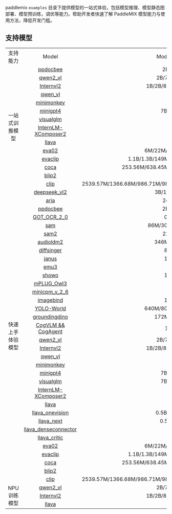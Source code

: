 
paddlemix `examples` 目录下提供模型的一站式体验，包括模型推理、模型静态图部署、模型预训练，调优等能力。帮助开发者快速了解 PaddleMIX 模型能力与使用方法，降低开发门槛。

## 支持模型
<table align="center">
  <tbody>
    <tr align="center" valign="center">
        <td>支持能力 </td>
        <td>Model</td>
        <td>Model Size</td>
        <td>Template</td>
    </tr>
    <tr align="center" valign="center">
        <td rowspan="14"> 一站式训推模型 </td>
        <td> <a href="./ppdocbee"> ppdocbee </a></td>
        <td> 2B/7B</td>
        <td> ppdocbee </td>
    </tr>
    <tr align="center" valign="center">
        <td> <a href="./qwen2_vl/"> qwen2_vl </a></td>
        <td> 2B/7B/72B </td>
        <td> qwen2_vl </td>
    </tr>
    <tr align="center" valign="center">
        <td> <a href="./internvl2/"> Internvl2 </a></td>
        <td> 1B/2B/8B/26B/40B </td>
        <td> internvl2 </td>
    </tr>
    <tr align="center" valign="center">
        <td> <a href="./qwen_vl/"> qwen_vl </a></td>
        <td> 7B </td>
        <td> qwen_vl </td>
    </tr>    
    <tr align="center" valign="center">
        <td> <a href="./minimonkey/">minimonkey </a></td>
        <td> 2B </td>
        <td>minimonkey</td>
    </tr>
    <tr align="center" valign="center">
        <td> <a href="./minigpt4/">minigpt4 </a></td>
        <td> 7B/13B </td>
        <td>minigpt4</td>
    </tr>
    <tr align="center" valign="center">
        <td> <a href="./visualglm/">visualglm </a></td>
        <td> 6B </td>
        <td>visualglm</td>
    </tr>
    <tr align="center" valign="center">
        <td> <a href="./internlm_xcomposer2/">InternLM-XComposer2 </a></td>
        <td> 7B </td>
        <td>internlm_xcomposer2</td>
    </tr>
    <tr align="center" valign="center">
        <td> <a href="./llava/">llava </a></td>
        <td> 7B </td>
        <td>llava</td>
    </tr>
    <tr align="center" valign="center">
        <td> <a href="./eva02/">eva02 </a></td>
        <td> 6M/22M/86M/304M </td>
        <td>eva02</td>
    </tr>
    <tr align="center" valign="center">
        <td> <a href="./evaclip/">evaclip </a></td>
        <td> 1.1B/1.3B/149M/428M/4.7B/5.0B </td>
        <td>evaclip</td>
    </tr>
    <tr align="center" valign="center">
        <td> <a href="./coca/">coca </a></td>
        <td> 253.56M/638.45M/253.56M/638.45M </td>
        <td>coca</td>
    </tr>
    <tr align="center" valign="center">
        <td> <a href="./blip2/">blip2 </a></td>
        <td> 7B </td>
        <td>blip2</td>
    </tr>
    <tr align="center" valign="center">
        <td> <a href="./clip/">clip </a></td>
        <td> 2539.57M/1366.68M/986.71M/986.11M/427.62M/149.62M/151.28M </td>
        <td>clip</td>
    </tr>
    <tr align="center" valign="center">
        <td rowspan="34"> 快速上手体验模型 </td>
        <td> <a href="./deepseek_vl2/"> deepseek_vl2 </a></td>
        <td> 3B/16B/27B	</td>
        <td> deepseek_vl2 </td>
    </tr>
    <tr align="center" valign="center">
        <td> <a href="./aria/">aria </a></td>
        <td>24.9B</td>
        <td>aira</td>
    </tr>
    <tr align="center" valign="center">
        <td> <a href="./ppdocbee"> ppdocbee </a></td>
        <td> 2B/7B</td>
        <td> ppdocbee </td>
    </tr>
    <tr align="center" valign="center">
        <td> <a href="./GOT_OCR_2_0/">GOT_OCR_2_0 </a></td>
        <td> 0.6B </td>
        <td> GOT_OCR_2_0 </td>
    </tr>
    <tr align="center" valign="center">
        <td> <a href="./sam2/">sam </a></td>
        <td> 86M/307M/632M </td>
        <td> sam </td>
    </tr>
    <tr align="center" valign="center">
        <td> <a href="./sam2/">sam2 </a></td>
        <td> 224M </td>
        <td> sam2 </td>
    </tr>
    <tr align="center" valign="center">
        <td> <a href="./audioldm2/">audioldm2 </a></td>
        <td> 346M/712M </td>
        <td> audioldm2 </td>
    </tr>
    <tr align="center" valign="center">
        <td> <a href="./diffsinger/">diffsinger </a></td>
        <td> 80M </td>
        <td> diffsinger </td>
    </tr>
    <tr align="center" valign="center">
        <td> <a href="./janus/">janus </a></td>
        <td> 1.3B </td>
        <td> janus </td>
    </tr>
    <tr align="center" valign="center">
        <td> <a href="./emu3/">emu3 </a></td>
        <td> 8B </td>
        <td> emu3 </td>
    </tr>
    <tr align="center" valign="center">
        <td> <a href="./showo/">showo </a></td>
        <td> 1.3B </td>
        <td> showo </td>
    </tr>
    <tr align="center" valign="center">
        <td> <a href="./mPLUG_Owl3/">mPLUG_Owl3 </a></td>
        <td>7B </td>
        <td>mPLUG_Owl3</td>
    </tr>
    <tr align="center" valign="center">
        <td> <a href="./minicpm_v_2_6/">minicpm_v_2_6 </a></td>
        <td>8B </td>
        <td>minicpm_v_2_6</td>
    </tr>
    <tr align="center" valign="center">
        <td> <a href="./imagebind/">imagebind </a></td>
        <td>1.2B </td>
        <td>imagebind</td>
    </tr>
    <tr align="center" valign="center">
        <td> <a href="./YOLO-World/">YOLO-World </a></td>
        <td> 640M/800M/1280M</td>
        <td> yolo_world </td>
    </tr>  
    <tr align="center" valign="center">
        <td> <a href="./groundingdino/">groundingdino </a></td>
        <td>172M/341M	</td>
        <td>groundingdino</td>
    </tr>
    <tr align="center" valign="center">
        <td> <a href="./cogvlm/">CogVLM && CogAgent </a></td>
        <td>17B</td>
        <td>cogvlm_cogagent</td>
    </tr>
    <tr align="center" valign="center">
        <td> <a href="./qwen2_vl/"> qwen2_vl </a></td>
        <td> 2B/7B/72B </td>
        <td> qwen2_vl </td>
    </tr>
    <tr align="center" valign="center">
        <td> <a href="./internvl2/"> Internvl2 </a></td>
        <td> 1B/2B/8B/26B/40B </td>
        <td> internvl2 </td>
    </tr>
    <tr align="center" valign="center">
        <td> <a href="./qwen_vl/"> qwen_vl </a></td>
        <td> 7B </td>
        <td> qwen_vl </td>
    </tr>    
    <tr align="center" valign="center">
        <td> <a href="./minimonkey/">minimonkey </a></td>
        <td> 2B </td>
        <td>minimonkey</td>
    </tr>
    <tr align="center" valign="center">
        <td> <a href="./minigpt4/">minigpt4 </a></td>
        <td> 7B/13B </td>
        <td>minigpt4</td>
    </tr>
    <tr align="center" valign="center">
        <td> <a href="./visualglm/">visualglm </a></td>
        <td> 7B/13B </td>
        <td>visualglm</td>
    </tr>
    <tr align="center" valign="center">
        <td> <a href="./internlm_xcomposer2/">InternLM-XComposer2 </a></td>
        <td> 7B </td>
        <td>internlm_xcomposer2</td>
    </tr>
    <tr align="center" valign="center">
        <td> <a href="./llava/">llava </a></td>
        <td> 7B </td>
        <td>llava</td>
    </tr>
    <tr align="center" valign="center">
        <td> <a href="./llava_onevision/">llava_onevision </a></td>
        <td> 0.5B/2B/7B </td>
        <td>llava_onevision</td>
    </tr>
    <tr align="center" valign="center">
        <td> <a href="./llava_next/">llava_next </a></td>
        <td> 0.5B/7B </td>
        <td>llava_next_interleave</td>
    </tr>
    <tr align="center" valign="center">
        <td> <a href="./llava_denseconnector/">llava_denseconnector </a></td>
        <td> 7B </td>
        <td>llava_denseconnector </td>
    </tr>
    <tr align="center" valign="center">
        <td> <a href="./llava_critic/">llava_critic </a></td>
        <td> 7B </td>
        <td>llava_critic </td>
    </tr>
    <tr align="center" valign="center">
        <td> <a href="./eva02/">eva02 </a></td>
        <td> 6M/22M/86M/304M </td>
        <td>eva02</td>
    </tr>
    <tr align="center" valign="center">
        <td> <a href="./evaclip/">evaclip </a></td>
        <td> 1.1B/1.3B/149M/428M/4.7B/5.0B </td>
        <td>evaclip</td>
    </tr>
    <tr align="center" valign="center">
        <td> <a href="./coca/">coca </a></td>
        <td> 253.56M/638.45M/253.56M/638.45M </td>
        <td>coca</td>
    </tr>
    <tr align="center" valign="center">
        <td> <a href="./blip2/">blip2 </a></td>
        <td> 7B </td>
        <td>blip2</td>
    </tr>
    <tr align="center" valign="center">
        <td> <a href="./clip/">clip </a></td>
        <td> 2539.57M/1366.68M/986.71M/986.11M/427.62M/149.62M/151.28M </td>
        <td>clip</td>
    </tr>
    <tr align="center" valign="center">
        <td rowspan="3"> NPU训练模型 </td>
        <td> <a href="./qwen2_vl/"> qwen2_vl </a></td>
        <td> 2B/7B/72B </td>
        <td> qwen2_vl </td>
    </tr>
    <tr align="center" valign="center">
        <td> <a href="./internvl2/"> Internvl2 </a></td>
        <td> 1B/2B/8B/26B/40B </td>
        <td> internvl2 </td>
    </tr>
    <tr align="center" valign="center">
        <td> <a href="./llava/">llava </a></td>
        <td> 7B </td>
        <td>llava</td>
    </tr>
</tbody>
</table>